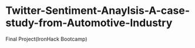 # Twitter-Sentiment-Anaylsis-A-case-study-from-Automotive-Industry
Final Project(IronHack Bootcamp)
